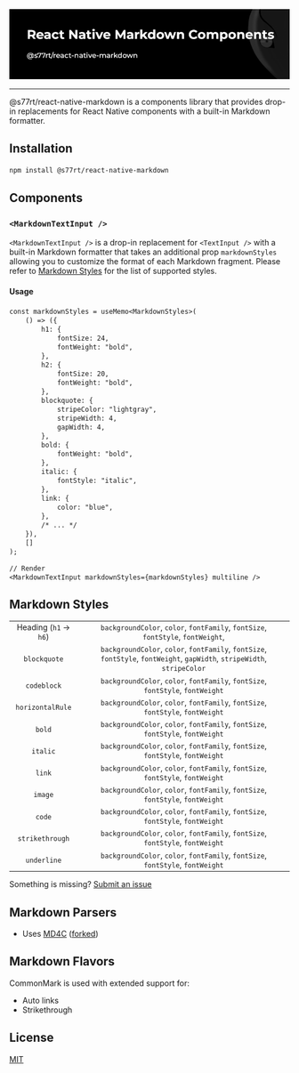 <div align="center">
	<img alt="logo" src="https://raw.githubusercontent.com/s77rt/react-native-markdown/refs/heads/main/assets/logo.png" />
</div>

---

@s77rt/react-native-markdown is a components library that provides drop-in replacements for React Native components with a built-in Markdown formatter.

## Installation

```bash
npm install @s77rt/react-native-markdown
```

## Components

### `<MarkdownTextInput />`

`<MarkdownTextInput />` is a drop-in replacement for `<TextInput />` with a built-in Markdown formatter that takes an additional prop `markdownStyles` allowing you to customize the format of each Markdown fragment. Please refer to [Markdown Styles](#markdown-styles) for the list of supported styles.

#### Usage

```tsx
const markdownStyles = useMemo<MarkdownStyles>(
	() => ({
		h1: {
			fontSize: 24,
			fontWeight: "bold",
		},
		h2: {
			fontSize: 20,
			fontWeight: "bold",
		},
		blockquote: {
			stripeColor: "lightgray",
			stripeWidth: 4,
			gapWidth: 4,
		},
		bold: {
			fontWeight: "bold",
		},
		italic: {
			fontStyle: "italic",
		},
		link: {
			color: "blue",
		},
		/* ... */
	}),
	[]
);
```

```tsx
// Render
<MarkdownTextInput markdownStyles={markdownStyles} multiline />
```

## Markdown Styles

|                        |                                                                                                                           |
| :--------------------: | :-----------------------------------------------------------------------------------------------------------------------: |
| Heading (`h1` -> `h6`) |                     `backgroundColor`, `color`, `fontFamily`, `fontSize`, `fontStyle`, `fontWeight`,                      |
|      `blockquote`      | `backgroundColor`, `color`, `fontFamily`, `fontSize`, `fontStyle`, `fontWeight`, `gapWidth`, `stripeWidth`, `stripeColor` |
|      `codeblock`       |                      `backgroundColor`, `color`, `fontFamily`, `fontSize`, `fontStyle`, `fontWeight`                      |
|    `horizontalRule`    |                      `backgroundColor`, `color`, `fontFamily`, `fontSize`, `fontStyle`, `fontWeight`                      |
|         `bold`         |                      `backgroundColor`, `color`, `fontFamily`, `fontSize`, `fontStyle`, `fontWeight`                      |
|        `italic`        |                      `backgroundColor`, `color`, `fontFamily`, `fontSize`, `fontStyle`, `fontWeight`                      |
|         `link`         |                      `backgroundColor`, `color`, `fontFamily`, `fontSize`, `fontStyle`, `fontWeight`                      |
|        `image`         |                      `backgroundColor`, `color`, `fontFamily`, `fontSize`, `fontStyle`, `fontWeight`                      |
|         `code`         |                      `backgroundColor`, `color`, `fontFamily`, `fontSize`, `fontStyle`, `fontWeight`                      |
|    `strikethrough`     |                      `backgroundColor`, `color`, `fontFamily`, `fontSize`, `fontStyle`, `fontWeight`                      |
|      `underline`       |                      `backgroundColor`, `color`, `fontFamily`, `fontSize`, `fontStyle`, `fontWeight`                      |

Something is missing? [Submit an issue](https://github.com/s77rt/react-native-markdown/issues/new)

## Markdown Parsers

-   Uses [MD4C](https://github.com/mity/md4c/) ([forked](https://github.com/s77rt/md4c))

## Markdown Flavors

CommonMark is used with extended support for:

-   Auto links
-   Strikethrough

## License

[MIT](LICENSE)
